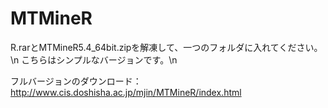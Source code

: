 # MTMineR
R.rarとMTMineR5.4_64bit.zipを解凍して、一つのフォルダに入れてください。\n
こちらはシンプルなバージョンです。\n

フルバージョンのダウンロード：http://www.cis.doshisha.ac.jp/mjin/MTMineR/index.html
